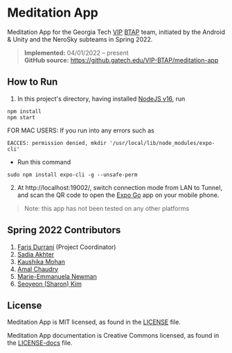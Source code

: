 # Meditation App

Meditation App for the Georgia Tech [VIP](https://www.vip.gatech.edu/) [BTAP](https://www.vip.gatech.edu/teams/vv2) team, initiated by the Android & Unity and the NeroSky subteams in Spring 2022.

> **Implemented:** 04/01/2022 – present <br/> **GitHub source:** https://github.gatech.edu/VIP-BTAP/meditation-app

## How to Run

1. In this project's directory, having installed [NodeJS v16](https://nodejs.org/en/), run

```
npm install
npm start
```

FOR MAC USERS: If you run into any errors such as
```
EACCES: permission denied, mkdir '/usr/local/lib/node_modules/expo-cli'
```
- Run this command
```
sudo npm install expo-cli -g --unsafe-perm
```

2. At http://localhost:19002/, switch connection mode from LAN to Tunnel, and scan the QR code to open the [Expo Go](https://expo.dev/tools) app on your mobile phone.

> Note: this app has not been tested on any other platforms

## Spring 2022 Contributors

1. [Faris Durrani](https://github.com/farisdurrani) (Project Coordinator)
2. [Sadia Akhter](https://github.com/sadiaa1999)
3. [Kaushika Mohan](https://github.com/kmohan00)
4. [Amal Chaudry](https://github.com/amalchaudry)
5. [Marie-Emmanuela Newman](https://github.com/mnewman12)
6. [Seoyeon (Sharon) Kim](https://github.com/sharon08095)

## License

Meditation App is MIT licensed, as found in the [LICENSE](./LICENSE) file.

Meditation App documentation is Creative Commons licensed, as found in the [LICENSE-docs](./LICENSE-docs) file.

